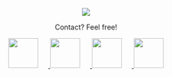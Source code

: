 <p align="center">
  <img src="https://capsule-render.vercel.app/api?type=venom&height=300&color=gradient&text=Look%20who's%20here!&textBg=false&animation=blink&desc=You're%20not%20lost%20are%20you?&descSize=-14"/>
</p>

<div align="center">
  <p>Contact? Feel free!</p>
  <a href="#">
    <img height="60" src="https://github.com/blazejzj/blazejzj/assets/142219617/25bba46b-1348-4e0a-ad4e-6d702f0354e0" style="margin-right: 20px;"/>
  </a>
  <a href="#">
    <img height="60" src="https://github.com/blazejzj/blazejzj/assets/142219617/0274651e-03e9-4c29-8fec-8c1586d990ff" style="margin-right: 20px;"/>
  </a>
  <a href="#">
    <img height="60" src="https://github.com/blazejzj/blazejzj/assets/142219617/688c5d1a-9095-49b7-acb7-fe308ebdb579" style="margin-right: 20px;"/>
  </a>
  <a href="#">
    <img height="60" src="https://github.com/blazejzj/blazejzj/assets/142219617/e1d9fee8-7502-4dca-9ce4-583954650d92"/>
  </a>
</div>
